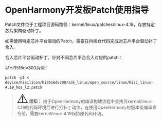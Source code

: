 # OpenHarmony开发板Patch使用指导<a name="ZH-CN_TOPIC_0000001081980461"></a>

Patch文件位于工程项目源码路径：kernel/linux/patches/linux-4.19，存放特定芯片架构驱动补丁。

如需使用特定芯片平台驱动的Patch，需要在内核仓代码完成对芯片平台驱动补丁合入。

合入芯片平台驱动补丁，针对不同芯片平台合入对应的patch：

以Hi3516dv300为例：

```
patch -p1 < device/hisilicon/hi3516dv300/sdk_linux/open_source/linux/hisi_linux-4.19_hos_l2.patch 
```

>![](public_sys-resources/icon-notice.gif) **须知：** 
>由于OpenHarmony的编译构建流程中会拷贝kernel/linux-4.19的代码环境后进行打补丁动作，在使用OpenHarmony的版本级编译命令前，需要kernel/linux-4.19保持原代码环境。

